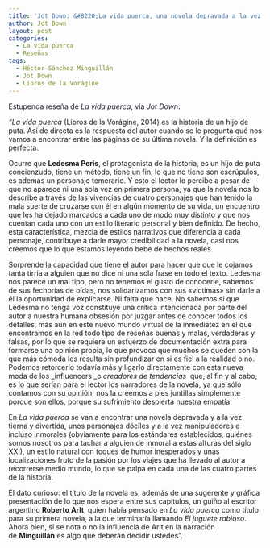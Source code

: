```yaml
---
title: 'Jot Down: &#8220;La vida puerca, una novela depravada a la vez que tierna y divertida&#8221;'
author: Jot Down
layout: post
categories:
  - La vida puerca
  - Reseñas
tags:
  - Héctor Sánchez Minguillán
  - Jot Down
  - Libros de la Vorágine
---
```

<span style="color: #141823">Estupenda reseña de<em> La vida puerca</em>, vía _Jot Down_:

_&#8220;La vida puerca_ (Libros de la Vorágine, 2014) es la historia de un hijo de puta. Así de directa es la respuesta del autor cuando se le pregunta qué nos vamos a encontrar entre las páginas de su última novela. Y la definición es perfecta.

Ocurre que **Ledesma Peris**, el protagonista de la historia, es un hijo de puta concienzudo, tiene un método, tiene un fin; lo que no tiene son escrúpulos, es además un personaje temerario. Y esto el lector lo percibe a pesar de que no aparece ni una sola vez en primera persona, ya que la novela nos lo describe a través de las vivencias de cuatro personajes que han tenido la mala suerte de cruzarse con él en algún momento de su vida, un encuentro que les ha dejado marcados a cada uno de modo muy distinto y que nos cuentan cada uno con un estilo literario personal y bien definido. De hecho, esta característica, mezcla de estilos narrativos que diferencia a cada personaje, contribuye a darle mayor credibilidad a la novela, casi nos creemos que lo que estamos leyendo bebe de hechos reales.

Sorprende la capacidad que tiene el autor para hacer que que le cojamos tanta tirria a alguien que no dice ni una sola frase en todo el texto. Ledesma nos parece un mal tipo, pero no tenemos el gusto de conocerle, sabemos de sus fechorías de oídas, nos solidarizamos con sus «víctimas» sin darle a él la oportunidad de explicarse. Ni falta que hace. No sabemos si que Ledesma no tenga voz constituye una crítica intencionada por parte del autor a nuestra humana obsesión por juzgar antes de conocer todos los detalles, más aún en este nuevo mundo virtual de la inmediatez en el que encontramos en la red todo tipo de reseñas buenas y malas, verdaderas y falsas, por lo que se requiere un esfuerzo de documentación extra para formarse una opinión propia, lo que provoca que muchos se queden con la que más cómoda les resulta sin profundizar en si es fiel a la realidad o no. Podemos retorcerlo todavía más y ligarlo directamente con esta nueva moda de los _influencers _o _creadores de tendencias_  que, al fin y al cabo, es lo que serían para el lector los narradores de la novela, ya que sólo contamos con su opinión; nos la creemos a pies juntillas simplemente porque son ellos, porque su sufrimiento despierta nuestra empatía.

En _La vida puerca_ se van a encontrar una novela depravada y a la vez tierna y divertida, unos personajes dóciles y a la vez manipuladores e incluso inmorales (obviamente para los estándares establecidos, quiénes somos nosotros para tachar a alguien de inmoral a estas alturas del siglo XXI), un estilo natural con toques de humor inesperados y unas localizaciones fruto de la pasión por los viajes que ha llevado al autor a recorrerse medio mundo, lo que se palpa en cada una de las cuatro partes de la historia.

El dato curioso: el título de la novela es, además de una sugerente y gráfica presentación de lo que nos espera entre sus capítulos, un guiño al escritor argentino **Roberto Arlt**, quien había pensado en _La vida puerca_ como título para su primera novela, a la que terminaría llamando _El juguete rabioso_. Ahora bien, si se nota o no la influencia de Arlt en la narración de **Minguillán** es algo que deberán decidir ustedes&#8221;.
